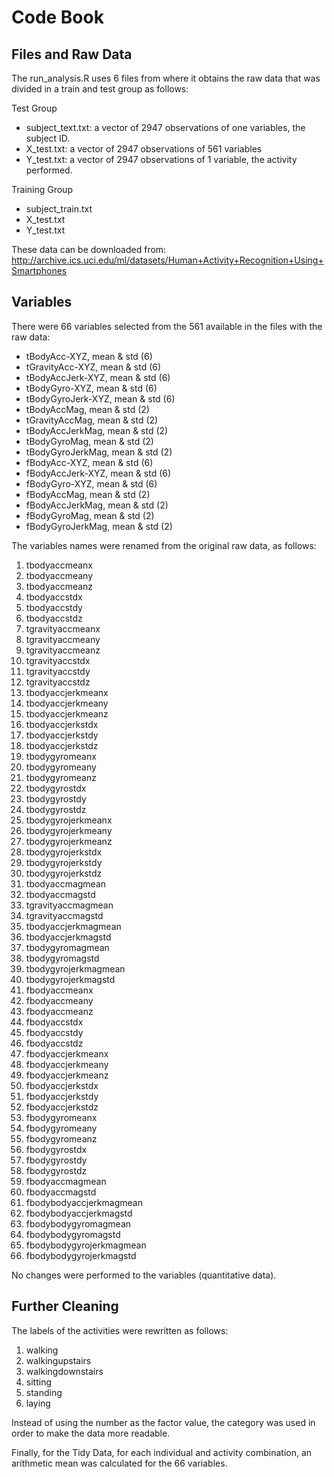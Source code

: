 Code Book
==============

Files and Raw Data
-----
The run_analysis.R uses 6 files from where it obtains the raw data that was divided in a train and test group as follows:

Test Group
* subject_text.txt: a vector of 2947 observations of one variables, the subject ID.
* X_test.txt: a vector of 2947 observations of 561 variables
* Y_test.txt: a vector of 2947 observations of 1 variable, the activity performed.

Training Group
* subject_train.txt
* X_test.txt
* Y_test.txt

These data can be downloaded from:
http://archive.ics.uci.edu/ml/datasets/Human+Activity+Recognition+Using+Smartphones 

Variables
---------
There were 66 variables selected from the 561 available in the files with the raw data:

* tBodyAcc-XYZ, mean & std (6)
* tGravityAcc-XYZ, mean & std (6)
* tBodyAccJerk-XYZ, mean & std (6)
* tBodyGyro-XYZ, mean & std (6)
* tBodyGyroJerk-XYZ, mean & std (6)
* tBodyAccMag, mean & std (2)
* tGravityAccMag, mean & std (2)
* tBodyAccJerkMag, mean & std (2)
* tBodyGyroMag, mean & std (2)
* tBodyGyroJerkMag, mean & std (2)
* fBodyAcc-XYZ, mean & std (6)
* fBodyAccJerk-XYZ, mean & std (6)
* fBodyGyro-XYZ, mean & std (6)
* fBodyAccMag, mean & std (2)
* fBodyAccJerkMag, mean & std (2)
* fBodyGyroMag, mean & std (2)
* fBodyGyroJerkMag, mean & std (2)

The variables names were renamed from the original raw data, as follows:


1. tbodyaccmeanx
2. tbodyaccmeany
3. tbodyaccmeanz
4. tbodyaccstdx
5. tbodyaccstdy
6. tbodyaccstdz
7. tgravityaccmeanx
8. tgravityaccmeany
9. tgravityaccmeanz
10. tgravityaccstdx
11. tgravityaccstdy
12. tgravityaccstdz
13. tbodyaccjerkmeanx
14. tbodyaccjerkmeany
15. tbodyaccjerkmeanz
16. tbodyaccjerkstdx
17. tbodyaccjerkstdy
18. tbodyaccjerkstdz
19. tbodygyromeanx
20. tbodygyromeany
21. tbodygyromeanz
22. tbodygyrostdx
23. tbodygyrostdy
24. tbodygyrostdz
25. tbodygyrojerkmeanx
26. tbodygyrojerkmeany
27. tbodygyrojerkmeanz
28. tbodygyrojerkstdx
29. tbodygyrojerkstdy
30. tbodygyrojerkstdz
31. tbodyaccmagmean
32. tbodyaccmagstd
33. tgravityaccmagmean
34. tgravityaccmagstd
35. tbodyaccjerkmagmean
36. tbodyaccjerkmagstd
37. tbodygyromagmean
38. tbodygyromagstd
39. tbodygyrojerkmagmean
40. tbodygyrojerkmagstd
41. fbodyaccmeanx
42. fbodyaccmeany
43. fbodyaccmeanz
44. fbodyaccstdx
45. fbodyaccstdy
46. fbodyaccstdz
47. fbodyaccjerkmeanx
48. fbodyaccjerkmeany
49. fbodyaccjerkmeanz
50. fbodyaccjerkstdx
51. fbodyaccjerkstdy
52. fbodyaccjerkstdz
53. fbodygyromeanx
54. fbodygyromeany
55. fbodygyromeanz
56. fbodygyrostdx
57. fbodygyrostdy
58. fbodygyrostdz
59. fbodyaccmagmean
60. fbodyaccmagstd
61. fbodybodyaccjerkmagmean
62. fbodybodyaccjerkmagstd
63. fbodybodygyromagmean
64. fbodybodygyromagstd
65. fbodybodygyrojerkmagmean
66. fbodybodygyrojerkmagstd

No changes were performed to the variables (quantitative data).

Further Cleaning
---------------
The labels of the activities were rewritten as follows:

1. walking
2. walkingupstairs
3. walkingdownstairs
4. sitting
5. standing
6. laying

Instead of using the number as the factor value, the category was used in order to make the data more readable.

Finally, for the Tidy Data, for each individual and activity combination, an arithmetic mean was calculated for the 66 variables.


